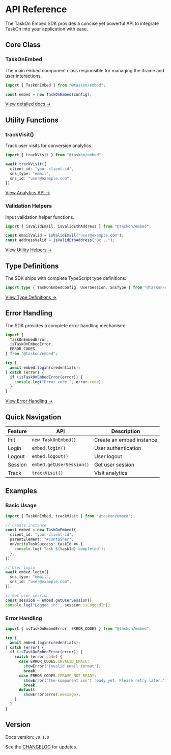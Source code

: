 # API Reference

The TaskOn Embed SDK provides a concise yet powerful API to integrate TaskOn into your application with ease.

## Core Class

### TaskOnEmbed

The main embed component class responsible for managing the iframe and user interactions.

```typescript
import { TaskOnEmbed } from "@taskon/embed";

const embed = new TaskOnEmbed(config);
```

[View detailed docs →](/api/taskon-embed)

## Utility Functions

### trackVisit()

Track user visits for conversion analytics.

```typescript
import { trackVisit } from "@taskon/embed";

await trackVisit({
  client_id: "your-client-id",
  sns_type: "email",
  sns_id: "user@example.com",
});
```

[View Analytics API →](/api/analytics)

### Validation Helpers

Input validation helper functions.

```typescript
import { isValidEmail, isValidEthAddress } from "@taskon/embed";

const emailValid = isValidEmail("user@example.com");
const addressValid = isValidEthAddress("0x...");
```

[View Utility Helpers →](/api/utils)

## Type Definitions

The SDK ships with complete TypeScript type definitions:

```typescript
import type { TaskOnEmbedConfig, UserSession, SnsType } from "@taskon/embed";
```

[View Type Definitions →](/api/types)

## Error Handling

The SDK provides a complete error handling mechanism:

```typescript
import {
  TaskOnEmbedError,
  isTaskOnEmbedError,
  ERROR_CODES,
} from "@taskon/embed";

try {
  await embed.login(credentials);
} catch (error) {
  if (isTaskOnEmbedError(error)) {
    console.log("Error code:", error.code);
  }
}
```

[View Error Handling →](/api/errors)

## Quick Navigation

| Feature | API                      | Description              |
| ------- | ------------------------ | ------------------------ |
| Init    | `new TaskOnEmbed()`      | Create an embed instance |
| Login   | `embed.login()`          | User authentication      |
| Logout  | `embed.logout()`         | User logout              |
| Session | `embed.getUserSession()` | Get user session         |
| Track   | `trackVisit()`           | Visit analytics          |

## Examples

### Basic Usage

```typescript
import { TaskOnEmbed, trackVisit } from "@taskon/embed";

// Create instance
const embed = new TaskOnEmbed({
  client_id: "your-client-id",
  parentElement: "#container",
  onVerifyTaskSuccess: taskId => {
    console.log(`Task ${taskId} completed`);
  },
});

// User login
await embed.login({
  sns_type: "email",
  sns_id: "user@example.com",
});

// Get user session
const session = embed.getUserSession();
console.log("Logged in:", session.isLoggedIn);
```

### Error Handling

```typescript
import { isTaskOnEmbedError, ERROR_CODES } from "@taskon/embed";

try {
  await embed.login(credentials);
} catch (error) {
  if (isTaskOnEmbedError(error)) {
    switch (error.code) {
      case ERROR_CODES.INVALID_EMAIL:
        showError("Invalid email format");
        break;
      case ERROR_CODES.IFRAME_NOT_READY:
        showError("The component isn't ready yet. Please retry later.");
        break;
      default:
        showError(error.message);
    }
  }
}
```

## Version

Docs version: `v0.1.0`

See the [CHANGELOG](https://github.com/taskon/embed-sdk/blob/main/CHANGELOG.md) for updates.

